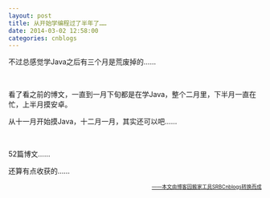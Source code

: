 ```yaml
---
layout: post
title: 从开始学编程过了半年了……
date: 2014-03-02 12:58:00
categories: cnblogs
---
```


<p>不过总感觉学Java之后有三个月是荒废掉的&hellip;&hellip;</p>
<p>&nbsp;</p>
<p>看了看之前的博文，一直到一月下旬都是在学Java，整个二月里，下半月一直在忙，上半月摸安卓。</p>
<p>从十一月开始摸Java，十二月一月，其实还可以吧&hellip;&hellip;</p>
<p>&nbsp;</p>
<p>52篇博文&hellip;&hellip;</p>
<p>还算有点收获的&hellip;&hellip;</p>

<div align=right><a href="https://github.com/mlxy/SRBCnblogs"><font size=1>——本文由博客园搬家工具SRBCnblogs转换而成</font></a></div>